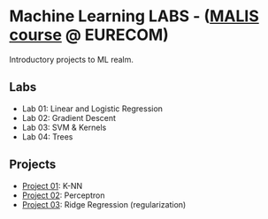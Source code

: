 # Machine Learning LABS - ([MALIS course](https://www.eurecom.fr/en/course/malis-2023fall) @ EURECOM) 

Introductory projects to ML realm.  

## Labs
- Lab 01: Linear and Logistic Regression
- Lab 02: Gradient Descent
- Lab 03: SVM & Kernels
- Lab 04: Trees
## Projects
- [Project 01](Project1/project1.pdf): K-NN
- [Project 02](Project2/project2.pdf): Perceptron
- [Project 03](Project3/project3.pdf): Ridge Regression (regularization)

